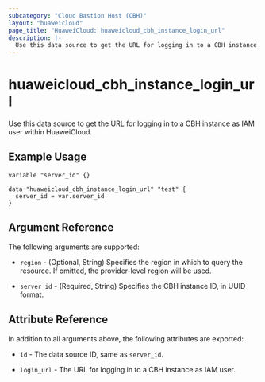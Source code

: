 ```yaml
---
subcategory: "Cloud Bastion Host (CBH)"
layout: "huaweicloud"
page_title: "HuaweiCloud: huaweicloud_cbh_instance_login_url"
description: |-
  Use this data source to get the URL for logging in to a CBH instance as IAM user within HuaweiCloud.
---
```


# huaweicloud_cbh_instance_login_url

Use this data source to get the URL for logging in to a CBH instance as IAM user within HuaweiCloud.

## Example Usage

```hcl
variable "server_id" {}

data "huaweicloud_cbh_instance_login_url" "test" {
  server_id = var.server_id
}
```

## Argument Reference

The following arguments are supported:

* `region` - (Optional, String) Specifies the region in which to query the resource.
  If omitted, the provider-level region will be used.

* `server_id` - (Required, String) Specifies the CBH instance ID, in UUID format.  

## Attribute Reference

In addition to all arguments above, the following attributes are exported:

* `id` - The data source ID, same as `server_id`.

* `login_url` - The URL for logging in to a CBH instance as IAM user.
